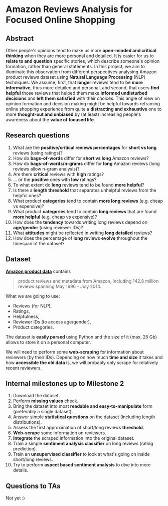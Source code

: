 # Amazon Reviews Analysis for Focused Online Shopping

## Abstract

Other people's opinions tend to make us more **open-minded and critical thinking** when they are more personal and detailed. It is easier for us to **relate to and question** specific stories, which describe someone's opinion formation, rather than general statements. In this project, we aim to illuminate this observation from different perspectives analysing Amazon product reviews dataset using **Natural Language Processing** (NLP) techniques. We assume, first, that **longer** reviews tend to be **more informative**, thus more detailed and personal, and second, that users **find helpful** those reviews that helped them make **informed undisturbed decisions** and **left them satisfied** with their choices. This angle of view on opinion formation and decision making might be helpful towards reframing online shopping experience from quite a **distracting and exhaustive** one to more **thought-out and unbiased** by (at least) increasing people's awareness about the **value of focused life**.


## Research questions

1. What are the **positive/critical reviews percentages** for **short vs long** reviews (using ratings)?
2. How do **bags-of-words** differ for **short vs long** Amazon reviews?
3. How do **bags-of-words/n-grams** differ for **long** Amazon reviews (long reviews allow n-gram analysis)?
4. Are there **critical** reviews with **high** ratings?
5. ... or the **positive** ones with **low** ratings?
6. To what extent do **long** reviews tend to be found **more helpful**?
7. Is there a **length threshold** that separates unhelpful reviews from the helpful ones?
8. What product **categories** tend to contain **more long reviews** (e.g. cheap vs expensive)?
9. What product **categories** tend to contain **long reviews** that are found **more helpful** (e.g. cheap vs expensive)?
10. How does the **tendency** towards writing long reviews depend on **age/gender** (using reviewer IDs)?
11. What **attitudes** might be reflected in writing **long detailed** reviews?
12. How does the percentage of **long** reviews **evolve** throughout the timespan of the dataset?


## Dataset

[**Amazon product data**](http://jmcauley.ucsd.edu/data/amazon/) contains
> product reviews and metadata from Amazon, including 142.8 million reviews spanning May 1996 - July 2014.

What we are going to use:
- Reviews (for NLP),
- Ratings,
- Helpfulness,
- Reviewer IDs (to access age/gender),
- Product categories.

The dataset is **easily parsed** using Python and the size of it (max. 25 Gb) allows to store it on a personal computer.

We will need to perform some **web-scraping** for information about reviewers (by their IDs). Depending on how much **time and size** it takes and how **accessible the old data** is, we will probably only scrape for relatively recent reviewers.


## Internal milestones up to Milestone 2

1. Download the dataset.
2. Perform **missing values** check.
3. Bring the dataset into most **readable and easy-to-manipulate** form (preferably a single dataset).
4. Answer simple **statistical questions** on the dataset (including length distributions).
5. Assess the first approximation of short/long reviews **threshold**.
6. **Web-scrape** some information on reviewers.
7. **Integrate** the scraped information into the original dataset.
8. Train a simple **sentiment analysis classifier** on long reviews (rating prediction).
9. Train an **unsupervised classifier** to look at what's going on inside short/long reviews.
10. Try to perform **aspect based sentiment analysis** to dive into more details.


## Questions to TAs

Not yet :)